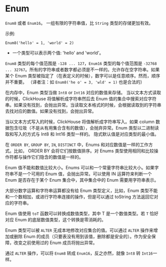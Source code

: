 # Enum

`Enum8` 或者 `Enum16`。 一组有限的字符串值，比 `String` 类型的存储更加有效。

示例:

```text
Enum8('hello' = 1, 'world' = 2)
```

- 一个类型可以表示两个值: 'hello' and 'world'。

`Enum8` 类型的每个值范围是 `-128 ... 127`，`Enum16` 类型的每个值范围是 `-32768 ... 32767`。所有的字符串或者数字都必须是不一样的。允许存在空字符串。如果某个 Enum 类型被指定了（在表定义的时候），数字可以是任意顺序。然而，顺序并不重要。
（译者注：如 `Enum8('he o' = 3, 'wld' = 1)` 也是合法的）

在内存中，Enum 类型当做 `Int8` or `Int16` 对应的数值来存储。
当以文本方式读取的时候，ClickHouse 将值解析成字符串然后去 Enum 值的集合中搜索对应字符串。如果没有找到，会抛出异常。当读取文本格式的时候，会根据读取到的字符串去找对应的数值。如果没有找到，会抛出异常。

当以文本方式写入的时候，ClickHouse 将值解析成字符串写入。如果  column 数据包含垃圾（不是从有用集合含有的数值），会抛弃异常。Enum 类型以二进制读取和写入的方式与 Int8 和 Int16 类型一样的。
隐式默认值是对应类型的最小值。

在 `ORDER BY`, `GROUP BY`, `IN`, `DISTINCT` 中，Enums 和对应数值是一样的工作方式。比如， ORDER BY 会将它们按数值排序。对 Enums 类型使用相同和比较操作符都与操作它们隐含的数值是一样的。

Enum 值不能和数值比较大小。Enums 可以和一个常量字符串比较大小。如果字符串不是一个可用的 Enum 值，会抛出异常。可以使用 IN 运算符来判断一个 Enum 是否存在于某个 Enum 集合中，其中集合中的 Enum 需要用字符串表示。

大部分数字运算和字符串运算都没有给 Enum 类型定义，比如，Enum 类型不能和一个数相加，或进行字符串连接的操作，但是可以通过 toString 方法返回它对应的字符串。

Enum 值使用 `toT` 函数可以转换成数值类型，其中 T 是一个数值类型。若 `T` 恰好对应 Enum 的底层数值类型，这个转换是零消耗的。

Enum 类型可以被 `ALTER` 无成本地修改对应集合的值。可以通过 `ALTER` 操作来增加或删除 Enum 的成员（只要表没有用到该值，删除都是安全的）。作为安全保障，改变之前使用过的 Enum 成员将抛出异常。

通过 `ALTER` 操作，可以将 `Enum8` 转成 `Enum16`，反之亦然，就像 `Int8` 转 `Int16`一样。

